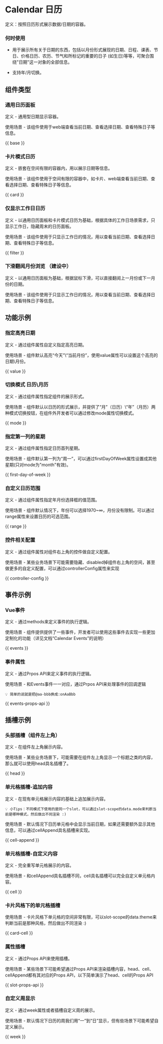# Calendar 日历

定义：按照日历形式展示数据/日期的容器。

### 何时使用
- 用于展示所有关于日期的东西，包括以月份形式展现的日期、日程、课表、节日、价格日历、农历、节气和所标记的重要的日子 (如生日)等等，可聚合围绕"日期"这一对象的全部信息。

- 支持年/月切换。

## 组件类型

### 通用日历面板
定义 - 通用型日期显示容器。

使用场景 - 该组件使用于web端查看当前日期、查看选择日期、查看特殊日子等信息。

{{ base }}

### 卡片模式日历
定义 - 嵌套在空间有限的容器内，用以展示日期等信息。

使用场景 - 该组件使用于空间有限的容器中，如卡片、web端查看当前日期、查看选择日期、查看特殊日子等信息。

{{ card }}

### 仅显示工作日日历
定义 - 以通用日历面板和卡片模式日历为基础，根据具体的工作日场景需求，只显示工作日，隐藏周末的日历面板。

使用场景 - 该组件使用于只显示工作日的情况，用以查看当前日期、查看选择日期、查看特殊日子等信息。

{{ filter }}

### 下滑翻阅月份浏览 （建设中）
定义 - 以通用日历面板为基础，根据鼠标下滑，可以直接翻阅上一月份或下一月份的日期。

使用场景 - 该组件使用于只显示工作日的情况，用以查看当前日期、查看选择日期、查看特殊日子等信息。


## 功能示例

### 指定高亮日期
定义 - 通过组件属性自定义指定高亮日期。

使用场景 - 组件默认高亮“今天”\“当前月份”，使用value属性可以设置这个高亮的日期\月份。

{{ value }}

### 切换模式 日历\月历
定义 - 通过组件属性指定组件的展示形式。

使用场景 - 组件默认以日历的形式展示，并提供了“月”（日历）\“年”（月历）两种模式切换按钮，在组件外开发者可以通过修改mode属性切换模式。

{{ mode }}

### 指定第一列的星期
定义 - 通过组件属性指定日历首列星期。

使用场景 - 组件默认第一列为“周一”，可以通过firstDayOfWeek属性设置成其他星期(只对mode为"month"有效)。

{{ first-day-of-week }}

### 自定义日历范围
定义 - 通过组件属性指定年月份选择框的值范围。

使用场景 - 组件默认情况下，年份可以选择1970~∞，月份没有限制。可以通过range属性来设置日历的可选范围。

{{ range }}

### 控件相关配置
定义 - 通过组件属性对组件右上角的控件做自定义配置。

使用场景 - 某些业务场景下可能需要隐藏、disabled掉组件右上角的空间，甚至做更多的自定义配置，可以通过controllerConfig属性来实现

{{ controller-config }}

## 事件示例

### Vue事件
定义 - 通过methods来定义事件的执行逻辑。

使用场景 - 组件提供提供了一些事件，开发者可以使用这些事件去实现一些更加定制化的功能（详见文档“Calendar Events”的说明）

{{ events }}

### 事件属性
定义 - 通过Prpos API来定义事件的执行逻辑。

使用场景 - 和Events事件一一对应，通过Prpos API来处理事件的回调逻辑
```
💡 简单的说就是把@aa-bbb换成:onAaBbb
```

{{ events-props-api }}

## 插槽示例

### 头部插槽（组件左上角）
定义 - 在组件左上角展示内容。

使用场景 - 某些业务场景下，可能需要在组件左上角显示一个标题之类的内容，那么就可以使用head具名插槽了。

{{ head }}

### 单元格插槽-追加内容
定义 - 在现有单元格展示内容的基础上追加展示内容。
``` 
💡 小Tips：不同模式下使用的是同一个slot，可以通过slot-scope的data.mode来判断当前是哪种模式，然后做出不同渲染 :)
```
使用场景 - 默认情况下日历单元格中会显示当前日期，如果还需要额外显示其他信息，可以通过cellAppend具名插槽来实现。

{{ cell-append }}

### 单元格插槽-自定义内容
定义 - 完全重写单元格展示的内容。

使用场景 - 和cellAppend具名插槽不同，cell具名插槽可以完全自定义单元格内容。

{{ cell }}

### 卡片风格下的单元格插槽
使用场景 - 卡片风格下单元格的空间非常有限，可以slot-scope的data.theme来判断当前是那种风格，然后做出不同渲染 :)

{{ card-cell }}

### 属性插槽
定义 - 通过Props API来使用插槽。

使用场景 - 某些场景下可能希望通过Props API来渲染插槽内容，head、cell、cellAppend都有其对应的Props API，以下简单演示了head、cell的Props API

{{ slot-props-api }}


### 自定义周显示
定义 - 通过week属性或者插槽自定义周的展示。

使用场景 - 默认情况下日历的周我们用“一”到“日”显示，但有些场景下可能希望自定义展示。

{{ week }}